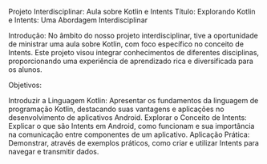 
Projeto Interdisciplinar: Aula sobre Kotlin e Intents
Título: Explorando Kotlin e Intents: Uma Abordagem Interdisciplinar

Introdução: No âmbito do nosso projeto interdisciplinar, tive a oportunidade de ministrar uma aula sobre Kotlin, com foco específico no conceito de Intents. Este projeto visou integrar conhecimentos de diferentes disciplinas, proporcionando uma experiência de aprendizado rica e diversificada para os alunos.

Objetivos:

Introduzir a Linguagem Kotlin: Apresentar os fundamentos da linguagem de programação Kotlin, destacando suas vantagens e aplicações no desenvolvimento de aplicativos Android.
Explorar o Conceito de Intents: Explicar o que são Intents em Android, como funcionam e sua importância na comunicação entre componentes de um aplicativo.
Aplicação Prática: Demonstrar, através de exemplos práticos, como criar e utilizar Intents para navegar e transmitir dados.
